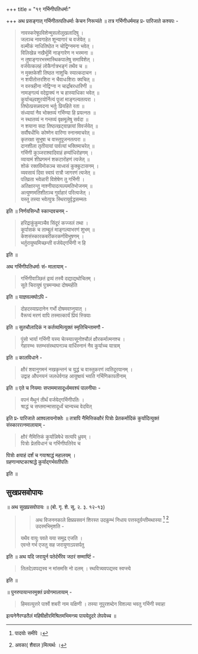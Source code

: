 +++
title = "१९ गर्भिणीपतिधर्माः"

+++
अथ प्रसङ्गात् गर्भिणीतत्पतिधर्माः केचन निरूप्यंते ॥ तत्र गर्भिणीधर्ममाह प्र॰ पारिजाते कश्यपः - 

> नावस्करेषूपविशेन्मुसलोलूखलादिषु ।  
जलञ्च नावगाहेत शून्यागारं च वर्जयेत् ॥  
वल्मीकं नाधितिष्ठेत न चोद्विग्नमना भवेत् ।  
विलिखेन्न नखैर्भूमिं नाङ्गारेण न भस्मना ॥  
न तुषाङ्गारभस्मास्थिकपालेषु समाविशेत् ।  
वर्जयेत्कलहं लोकैर्गात्रभङ्गं तथैव च ॥  
न मुक्तकेशी तिष्ठत नाशुचिः स्यात्कदाचन ।  
न शयीतोत्तरशिरा न चैवाधःशिराः क्वचित् ॥  
न वस्त्रहीना नोद्विग्ना न चार्द्रांबरधारिणी ॥  
नामङ्गल्यं वदेद्वाक्यं न च हास्याधिका भवेत् ॥  
कुर्याच्छ्वशुरयोर्नित्यं पूजां माङ्गल्यतत्परा ।  
तिष्ठेत्प्रसन्नवदना भर्तुः प्रियहिते रता ॥  
संध्यायां नैव भोक्तव्यं गर्भिण्या हि प्रयत्नतः ॥  
न स्थातव्यं न गन्तव्यं वृक्षमूलेषु सर्वदा ॥  
न शयाना सदा तिष्ठत्खट्वाछायां विवर्जयेत् ॥  
सर्वौषधीभिः कोष्णेन वारिणा स्नानमाचरेत् ॥  
कृतरक्षा सुभूषा च वास्तुपूजनतत्परा ॥  
दानशीला तृतीयायां पार्वत्यां भक्तिमाचरेत् ॥  
गर्भिणी कुञ्जराश्वादिवाहं हर्म्याधिरोहणम् ।  
व्यायामं शीघ्रगमनं शकटारोहणं त्यजेत् ॥  
शोकं रक्तविमोकञ्च साध्वसं कुक्कुटासनम् ।  
व्यवसायं दिवा स्वापं रात्रौ जागरणं त्यजेत् ॥  
पतिव्रता भवेन्नारी विशेषेण तु गर्भिणी ।  
अतिक्षारन्तु नाश्नीयादत्यल्पमतिभोजनम् ॥  
अत्युष्णमतिशीतञ्च गुर्वाहारं परित्यजेत् ।  
यस्तु तस्या भवेत्पुत्रः स्थिरायुर्वृद्धसम्मतः

इति ॥ निर्णयसिन्धौ स्कान्दवचनम् - 

> हरिद्राकुंकुमञ्चैव सिंदूरं कज्जलं तथा ।  
कूर्पासकं च ताम्बूलं माङ्गल्याभरणं शुभम् ॥  
केशसंस्कारकबरीकरकर्णविभूषणम् ।  
भर्तुरायुष्यमिच्छन्ती वर्जयेद्गर्भिणी न हि

इति ॥

अथ गर्भिणीपतिधर्माः सं॰ मालायाम् - 

> गर्भिणीवाञ्छितं द्रव्यं तस्यै दद्याद्यथोचितम् ।  
सूते चिरायुषं पुत्रमन्यथा दोषमर्हति

इति ॥ याज्ञवल्क्योऽपि - 

> दोहदस्याप्रदानेन गर्भो दोषमवाप्नुयात् ।  
वैरूप्यं मरणं वापि तस्मात्कार्यं प्रियं स्त्रियाः

इति ॥ सुतचौलादिकं न कर्तव्यमित्युक्तं स्मृतिचिन्तामणौ - 

> पुंसो भार्या गर्भिणी यस्य चेत्स्यात्सूनोश्चौलं क्षौरकर्मात्मनश्च ।  
गेहारम्भः स्तम्भसंस्थापनञ्च वार्धिस्नानं नैव कुर्याच्च यात्राम्

इति ॥ कालविधाने - 

> क्षौरं शवानुगमनं नखकृन्तनं च युद्धं च वास्तुकरणं त्वतिदूरयानम् ।  
उद्वाह औपनयनं जलधेर्वगाह आयुष्क्षयं भवति गर्भिणिकापतीनाम्

इति ॥ एते च नियमाः सप्तममासादूर्ध्वमवश्यं पालनीयाः -

> वपनं मैथुनं तीर्थं वर्जयेद्गर्भिणीपतिः ।  
श्राद्धं च सप्तमान्मासादूर्ध्वं चान्यच्च वेदवित्

इति प्र॰ पारिजाते आश्वलायनोक्तेः ॥ तत्रापि नैमित्तिकक्षौरं पित्रोः प्रेतकर्मादिकं कुर्यादित्युक्तं संस्काररत्नमालायाम् -

> क्षौरं नैमित्तिकं कुर्यान्निषेधे सत्यपि ध्रुवम् ।  
पित्रोः प्रेतविधानं च गर्भिणीपतिरेव च

पित्रोः क्षयाहं दर्शं च गयाश्राद्धं महालयम् ।  
ग्रहणान्वष्टकाश्राद्धे कुर्याद्गर्भवतीपतिः

इति ॥

## सुखप्रसवोपायः

॥ अथ सुखप्रसवोपायः ॥ (बो. गृ. शे. सू. २. ३. १२-१३) 

>> अथ विजननकाले क्षिप्रप्रसवनं शिरस्त उदकुम्भं निधाय पत्तस्तूर्यन्तीमथास्या [^१] [^१_१] उदरमभिमृशति -
>
> यथैव वायुः पवते यया समुद्र एजति ।  
एवन्ते गर्भ एजतु सह जरायुणाऽपसर्पतु

इति ॥ अथ यदि जरायुर्न पतेर्दर्भैरेव जठरं सम्मार्ष्टि -
>
> तिलदेऽवपद्यस्व न मांसमसि नो दलम् । स्थवित्र्यवपद्यस्व स्वप्स्ये

इति ॥ 

[^१]: पादयोः समीपे । 
 
[^१_१]: अवका( शैवाल )मित्यर्थः ।


॥ पुनरुपायान्तरमुक्तं प्रयोगमालायाम् -

> हिमवत्युत्तरे पार्श्वे शबरी नाम यक्षिणी । तस्या नूपुरशब्देन विशल्या भवतु गर्भिणी स्वाहा

इत्यनेनैरण्डतैलं महिषीक्षीरमिश्रितमभिमन्त्र्य पाययेदुदरे लेपयेच्च ॥